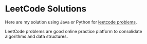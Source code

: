 # LeetCode Solutions

Here are my solution using Java or Python for [leetcode problems](https://leetcode.com/problemset/all/).

LeetCode problems are good online practice platform to consolidate algorithms and data structures.

